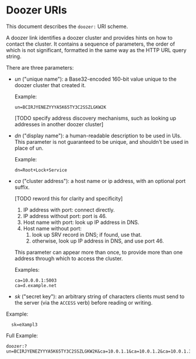 # Doozer URIs

This document describes the `doozer:` URI scheme.

A doozer link identifies a doozer cluster and provides
hints on how to contact the cluster. It contains a
sequence of parameters, the order of which is not
significant, formatted in the same way as the HTTP URL
query string.

There are three parameters:

 * *un* ("unique name"): a Base32-encoded 160-bit value
   unique to the doozer cluster that created it.

   Example:

       un=BCIRJYENEZYYYA5K65TY3C2SSZLGKW2K

   [TODO specify address discovery mechanisms, such as
   looking up addresses in another doozer cluster]

 * *dn* ("display name"): a human-readable description to
   be used in UIs. This parameter is not guaranteed to
   be unique, and shouldn't be used in place of un.

   Example:

       dn=Root+Lock+Service

 * *ca* ("cluster address"): a host name or ip address,
   with an optional port suffix.

   [TODO reword this for clarity and specificity]

   1. IP address with port: connect directly.
   2. IP address without port: port is 46.
   3. Host name with port: look up IP address in DNS.
   4. Host name without port:
      1. look up SRV record in DNS; if found, use that.
      2. otherwise, look up IP address in DNS, and use
         port 46.

   This parameter can appear more than once, to provide
   more than one address through which to access the
   cluster.

   Examples:

       ca=10.0.0.1:5003
       ca=d.example.net

  * *sk* ("secret key"): an arbitrary string of characters clients must send to
    the server (via the `ACCESS` verb) before reading or writing.

  Example:

      sk=eXampl3

Full Example:

    doozer:?un=BCIRJYENEZYYYA5K65TY3C2SSZLGKW2K&ca=10.0.1.1&ca=10.0.1.2&ca=10.0.1.3
